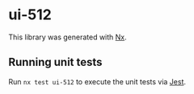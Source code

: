 # ui-512

This library was generated with [Nx](https://nx.dev).

## Running unit tests

Run `nx test ui-512` to execute the unit tests via [Jest](https://jestjs.io).

